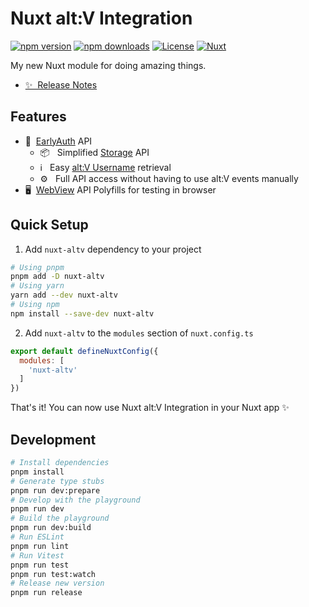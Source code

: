 <!--
Get your module up and running quickly.
Find and replace all on all files (CMD+SHIFT+F):
- Name: Nuxt alt:V Integration
- Package name: nuxt-altv
- Description: My new Nuxt module
-->

# Nuxt alt:V Integration

[![npm version][npm-version-src]][npm-version-href]
[![npm downloads][npm-downloads-src]][npm-downloads-href]
[![License][license-src]][license-href]
[![Nuxt][nuxt-src]][nuxt-href]

My new Nuxt module for doing amazing things.

- [✨ &nbsp;Release Notes](/CHANGELOG.md)
<!-- - [📖 &nbsp;Documentation](https://example.com) -->

## Features

<!-- Highlight some of the features your module provide here -->
- 🔐 &nbsp;[EarlyAuth](https://docs.altv.mp/articles/earlyauth.html) API
    - 📦 &nbsp; Simplified [Storage](https://docs.altv.mp/articles/earlyauth.html#store-and-retrieve-data) API
    - ℹ️ &nbsp; Easy [alt:V Username](https://docs.altv.mp/articles/earlyauth.html#request-altv-name) retrieval
    - ⚙️ &nbsp; Full API access without having to use alt:V events manually
- 🖥️ &nbsp;[WebView](https://altv.mp) API Polyfills for testing in browser

## Quick Setup

1. Add `nuxt-altv` dependency to your project

```bash
# Using pnpm
pnpm add -D nuxt-altv
# Using yarn
yarn add --dev nuxt-altv
# Using npm
npm install --save-dev nuxt-altv
```

2. Add `nuxt-altv` to the `modules` section of `nuxt.config.ts`

```js
export default defineNuxtConfig({
  modules: [
    'nuxt-altv'
  ]
})
```

That's it! You can now use Nuxt alt:V Integration in your Nuxt app ✨

## Development

```bash
# Install dependencies
pnpm install
# Generate type stubs
pnpm run dev:prepare
# Develop with the playground
pnpm run dev
# Build the playground
pnpm run dev:build
# Run ESLint
pnpm run lint
# Run Vitest
pnpm run test
pnpm run test:watch
# Release new version
pnpm run release
```

<!-- Badges -->
[npm-version-src]: https://img.shields.io/npm/v/nuxt-altv/latest.svg?style=flat&colorA=18181B&colorB=28CF8D
[npm-version-href]: https://npmjs.com/package/nuxt-altv

[npm-downloads-src]: https://img.shields.io/npm/dm/nuxt-altv.svg?style=flat&colorA=18181B&colorB=28CF8D
[npm-downloads-href]: https://npmjs.com/package/nuxt-altv

[license-src]: https://img.shields.io/npm/l/nuxt-altv.svg?style=flat&colorA=18181B&colorB=28CF8D
[license-href]: https://npmjs.com/package/nuxt-altv

[nuxt-src]: https://img.shields.io/badge/Nuxt-18181B?logo=nuxt.js
[nuxt-href]: https://nuxt.com